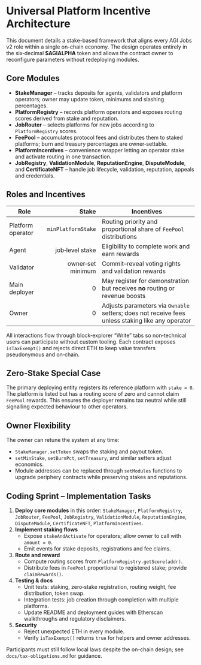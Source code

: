 # Universal Platform Incentive Architecture

This document details a stake-based framework that aligns every AGI Jobs v2 role within a single on-chain economy.  The design operates entirely in the six‑decimal **$AGIALPHA** token and allows the contract owner to reconfigure parameters without redeploying modules.

## Core Modules
- **StakeManager** – tracks deposits for agents, validators and platform operators; owner may update token, minimums and slashing percentages.
- **PlatformRegistry** – records platform operators and exposes routing scores derived from stake and reputation.
- **JobRouter** – selects platforms for new jobs according to `PlatformRegistry` scores.
- **FeePool** – accumulates protocol fees and distributes them to staked platforms; burn and treasury percentages are owner‑settable.
- **PlatformIncentives** – convenience wrapper letting an operator stake and activate routing in one transaction.
- **JobRegistry**, **ValidationModule**, **ReputationEngine**, **DisputeModule**, and **CertificateNFT** – handle job lifecycle, validation, reputation, appeals and credentials.

## Roles and Incentives
| Role | Stake | Incentives |
|------|------:|------------|
| Platform operator | `minPlatformStake` | Routing priority and proportional share of `FeePool` distributions |
| Agent | job‑level stake | Eligibility to complete work and earn rewards |
| Validator | owner‑set minimum | Commit–reveal voting rights and validation rewards |
| Main deployer | 0 | May register for demonstration but receives **no** routing or revenue boosts |
| Owner | 0 | Adjusts parameters via `Ownable` setters; does not receive fees unless staking like any operator |

All interactions flow through block‑explorer “Write” tabs so non‑technical users can participate without custom tooling.  Each contract exposes `isTaxExempt()` and rejects direct ETH to keep value transfers pseudonymous and on‑chain.

## Zero‑Stake Special Case
The primary deploying entity registers its reference platform with `stake = 0`.  The platform is listed but has a routing score of zero and cannot claim `FeePool` rewards.  This ensures the deployer remains tax neutral while still signalling expected behaviour to other operators.

## Owner Flexibility
The owner can retune the system at any time:
- `StakeManager.setToken` swaps the staking and payout token.
- `setMinStake`, `setBurnPct`, `setTreasury`, and similar setters adjust economics.
- Module addresses can be replaced through `setModules` functions to upgrade periphery contracts while preserving stakes and reputations.

## Coding Sprint – Implementation Tasks
1. **Deploy core modules** in this order: `StakeManager`, `PlatformRegistry`, `JobRouter`, `FeePool`, `JobRegistry`, `ValidationModule`, `ReputationEngine`, `DisputeModule`, `CertificateNFT`, `PlatformIncentives`.
2. **Implement staking flows**
   - Expose `stakeAndActivate` for operators; allow owner to call with `amount = 0`.
   - Emit events for stake deposits, registrations and fee claims.
3. **Route and reward**
   - Compute routing scores from `PlatformRegistry.getScore(addr)`.
   - Distribute fees in `FeePool` proportional to registered stake; provide `claimRewards()`.
4. **Testing & docs**
   - Unit tests: staking, zero‑stake registration, routing weight, fee distribution, token swap.
   - Integration tests: job creation through completion with multiple platforms.
   - Update README and deployment guides with Etherscan walkthroughs and regulatory disclaimers.
5. **Security**
   - Reject unexpected ETH in every module.
   - Verify `isTaxExempt()` returns `true` for helpers and owner addresses.

Participants must still follow local laws despite the on-chain design; see `docs/tax-obligations.md` for guidance.
